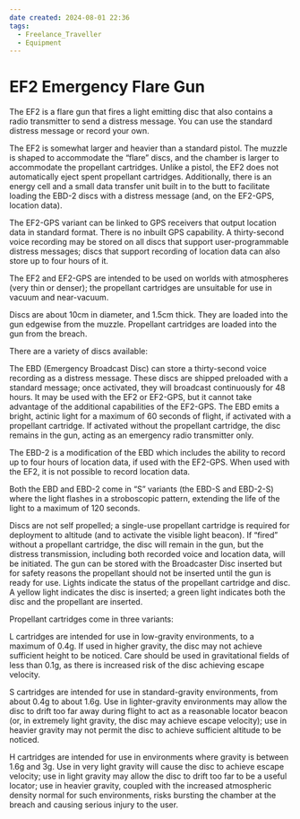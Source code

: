 ```yaml
---
date created: 2024-08-01 22:36
tags:
  - Freelance_Traveller
  - Equipment
---
```


# EF2 Emergency Flare Gun

The EF2 is a flare gun that fires a light emitting disc that also contains a radio transmitter to send a distress message. You can use the standard distress message or record your own.

The EF2 is somewhat larger and heavier than a standard pistol. The muzzle is shaped to accommodate the “flare” discs, and the chamber is larger to accommodate the propellant cartridges. Unlike a pistol, the EF2 does not automatically eject spent propellant cartridges. Additionally, there is an energy cell and a small data transfer unit built in to the butt to facilitate loading the EBD-2 discs with a distress message (and, on the EF2-GPS, location data).

The EF2-GPS variant can be linked to GPS receivers that output location data in standard format. There is no inbuilt GPS capability. A thirty-second voice recording may be stored on all discs that support user-programmable distress messages; discs that support recording of location data can also store up to four hours of it.

The EF2 and EF2-GPS are intended to be used on worlds with atmospheres (very thin or denser); the propellant cartridges are unsuitable for use in vacuum and near-vacuum.

Discs are about 10cm in diameter, and 1.5cm thick. They are loaded into the gun edgewise from the muzzle. Propellant cartridges are loaded into the gun from the breach.

There are a variety of discs available:

The EBD (Emergency Broadcast Disc) can store a thirty-second voice recording as a distress message. These discs are shipped preloaded with a standard message; once activated, they will broadcast continuously for 48 hours. It may be used with the EF2 or EF2-GPS, but it cannot take advantage of the additional capabilities of the EF2-GPS. The EBD emits a bright, actinic light for a maximum of 60 seconds of flight, if activated with a propellant cartridge. If activated without the propellant cartridge, the disc remains in the gun, acting as an emergency radio transmitter only.

The EBD-2 is a modification of the EBD which includes the ability to record up to four hours of location data, if used with the EF2-GPS. When used with the EF2, it is not possible to record location data.

Both the EBD and EBD-2 come in “S” variants (the EBD-S and EBD-2-S) where the light flashes in a stroboscopic pattern, extending the life of the light to a maximum of 120 seconds.

Discs are not self propelled; a single-use propellant cartridge is required for deployment to altitude (and to activate the visible light beacon). If “fired” without a propellant cartridge, the disc will remain in the gun, but the distress transmission, including both recorded voice and location data, will be initiated. The gun can be stored with the Broadcaster Disc inserted but for safety reasons the propellant should not be inserted until the gun is ready for use. Lights indicate the status of the propellant cartridge and disc. A yellow light indicates the disc is inserted; a green light indicates both the disc and the propellant are inserted.

Propellant cartridges come in three variants:

L cartridges are intended for use in low-gravity environments, to a maximum of 0.4g. If used in higher gravity, the disc may not achieve sufficient height to be noticed. Care should be used in gravitational fields of less than 0.1g, as there is increased risk of the disc achieving escape velocity.

S cartridges are intended for use in standard-gravity environments, from about 0.4g to about 1.6g. Use in lighter-gravity environments may allow the disc to drift too far away during flight to act as a reasonable locator beacon (or, in extremely light gravity, the disc may achieve escape velocity); use in heavier gravity may not permit the disc to achieve sufficient altitude to be noticed.

H cartridges are intended for use in environments where gravity is between 1.6g and 3g. Use in very light gravity will cause the disc to achieve escape velocity; use in light gravity may allow the disc to drift too far to be a useful locator; use in heavier gravity, coupled with the increased atmospheric density normal for such environments, risks bursting the chamber at the breach and causing serious injury to the user.
